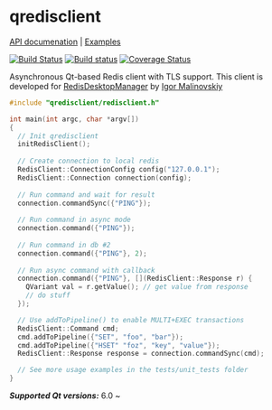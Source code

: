 # qredisclient

[API documenation](http://uglide.github.io/qredisclient/docs/html/annotated.html) |
[Examples](https://github.com/uglide/qredisclient/tree/master/examples)


[![Build Status](https://travis-ci.org/uglide/qredisclient.svg)](https://travis-ci.org/uglide/qredisclient)
[![Build status](https://ci.appveyor.com/api/projects/status/2qtv3nsj16kkm621?svg=true)](https://ci.appveyor.com/project/uglide/qredisclient)
[![Coverage Status](https://coveralls.io/repos/github/uglide/qredisclient/badge.svg?branch=master)](https://coveralls.io/github/uglide/qredisclient?branch=master)

Asynchronous Qt-based Redis client with TLS support. This client is developed for [RedisDesktopManager](https://github.com/uglide/RedisDesktopManager) by [Igor Malinovskiy](https://github.com/uglide)

```c++
#include "qredisclient/redisclient.h"

int main(int argc, char *argv[])
{
  // Init qredisclient
  initRedisClient();
  
  // Create connection to local redis
  RedisClient::ConnectionConfig config("127.0.0.1");
  RedisClient::Connection connection(config);
  
  // Run command and wait for result
  connection.commandSync({"PING"}); 
  
  // Run command in async mode
  connection.command({"PING"});
  
  // Run command in db #2
  connection.command({"PING"}, 2); 
  
  // Run async command with callback
  connection.command({"PING"}, [](RedisClient::Response r) { 
    QVariant val = r.getValue(); // get value from response
    // do stuff
  });

  // Use addToPipeline() to enable MULTI+EXEC transactions
  RedisClient::Command cmd;
  cmd.addToPipeline({"SET", "foo", "bar"});
  cmd.addToPipeline({"HSET" "foz", "key", "value"});
  RedisClient::Response response = connection.commandSync(cmd);

  // See more usage examples in the tests/unit_tests folder
}

```

***Supported Qt versions:*** 6.0 ~
